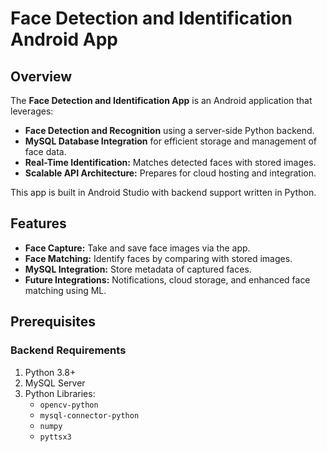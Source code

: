 # Face Detection and Identification Android App

## Overview
The **Face Detection and Identification App** is an Android application that leverages:
- **Face Detection and Recognition** using a server-side Python backend.
- **MySQL Database Integration** for efficient storage and management of face data.
- **Real-Time Identification:** Matches detected faces with stored images.
- **Scalable API Architecture:** Prepares for cloud hosting and integration.

This app is built in Android Studio with backend support written in Python.

## Features
- **Face Capture:** Take and save face images via the app.
- **Face Matching:** Identify faces by comparing with stored images.
- **MySQL Integration:** Store metadata of captured faces.
- **Future Integrations:** Notifications, cloud storage, and enhanced face matching using ML.

## Prerequisites
### Backend Requirements
1. Python 3.8+
2. MySQL Server
3. Python Libraries:
   - `opencv-python`
   - `mysql-connector-python`
   - `numpy`
   - `pyttsx3`
